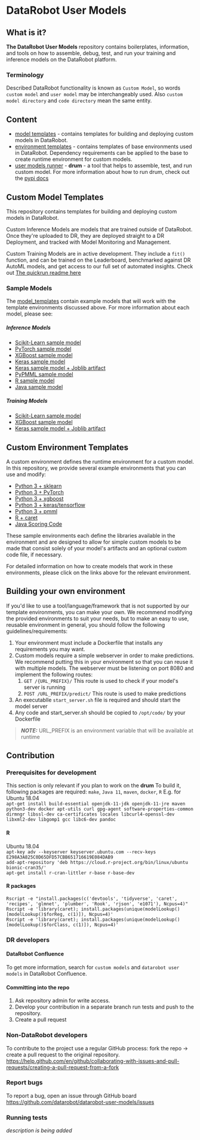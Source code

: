 # DataRobot User Models
## What is it?
**The DataRobot User Models** repository contains boilerplates, information, and tools on how to assemble,
debug, test, and run your training and inference models on the DataRobot platform.

### Terminology
Described DataRobot functionality is known as `Custom Model`, so words `custom model` and `user model` may be interchangeably used.
Also `custom model directory` and `code directory` mean the same entity.


## Content  
- [model templates](model_templates) - contains templates for building and deploying custom models in DataRobot.
- [environment templates](public_dropin_environments) - contains templates of base environments used in DataRobot. Dependency requirements can be applied to the base to create runtime environment for custom models.
- [user models runner](custom_model_runner) - **drum** - a tool that helps to assemble, test, and run custom model. For more information about how to run drum, check out the [pypi docs](https://pypi.org/project/datarobot-drum/)


## Custom Model Templates
This repository contains templates for building and deploying custom models in DataRobot.

Custom Inference Models are models that are trained outside of DataRobot. Once they're uploaded to DR, they are deployed straight to a DR Deployment, and tracked with Model Monitoring and Management.

Custom Training Models are in active development. They include a `fit()` function, and can be trained on the Leaderboard, benchmarked against DR AutoML models, and get access to our full set of automated insights. Check out [The quickrun readme here](QUICKSTART-FOR-TRAINING.md)

### Sample Models
The [model_templates](model_templates) contain example models that will work with the template environments discussed above. For more information about each model,
please see:
##### Inference Models
* [Scikit-Learn sample model](model_templates/inference/python3_sklearn)
* [PyTorch sample model](model_templates/inference/python3_pytorch)
* [XGBoost sample model](model_templates/inference/python3_xgboost)
* [Keras sample model](model_templates/inference/python3_keras)
* [Keras sample model + Joblib artifact](model_templates/inference/python3_keras_joblib)
* [PyPMML sample model](model_templates/inference/python3_pmml)
* [R sample model](model_templates/r_lang)
* [Java sample model](model_templates/java_codegen)

##### Training Models
* [Scikit-Learn sample model](model_templates/training/python3_sklearn)
* [XGBoost sample model](model_templates/training/python3_xgboost)
* [Keras sample model + Joblib artifact](model_templates/training/python3_keras_joblib)


## Custom Environment Templates
A custom environment defines the runtime environment for a custom model.  In this repository, we provide several example environments that you can use and modify:
* [Python 3 + sklearn](public_dropin_environments/python3_sklearn)
* [Python 3 + PyTorch](public_dropin_environments/python3_pytorch)
* [Python 3 + xgboost](public_dropin_environments/python3_xgboost)
* [Python 3 + keras/tensorflow](public_dropin_environments/python3_keras)
* [Python 3 + pmml](public_dropin_environments/python3_pmml)
* [R + caret](public_dropin_environments/r_lang)
* [Java Scoring Code](public_dropin_environments/java_codegen)

These sample environments each define the libraries available in the environment and are designed to allow for simple custom models to be made that consist solely of your model's artifacts and an optional custom code
file, if necessary.

For detailed information on how to create models that work in these environments, please click on the links above for the relevant environment.

## Building your own environment
If you'd like to use a tool/language/framework that is not supported by our template environments, you can make your own. We recommend modifying the provided environments to suit your needs,
but to make an easy to use, reusable environment in general, you should follow the following guidelines/requirements:

1) Your environment must include a Dockerfile that installs any requirements you may want.
1) Custom models require a simple webserver in order to make predictions. We recommend putting this in
your environment so that you can reuse it with multiple models. The webserver must  be listening on port 8080 and implement the following routes:
    1) `GET /{URL_PREFIX}/` This route is used to check if your model's server is running
    1) `POST /URL_PREFIX/predict/` This route is used to make predictions
1) An executablle `start_server.sh` file is required and should start the model server
1) Any code and start_server.sh should be copied to `/opt/code/` by your Dockerfile
> **_NOTE:_** URL_PREFIX is an environment variable that will be available at runtime

## Contribution

### Prerequisites for development
This section is only relevant if you plan to work on the **drum**
To build it, following packages are required:
`make`, `Java 11`, `maven`, `docker`, `R`
E.g. for Ubuntu 18.04  
`apt-get install build-essential openjdk-11-jdk openjdk-11-jre maven python3-dev docker apt-utils curl gpg-agent software-properties-common dirmngr libssl-dev ca-certificates locales libcurl4-openssl-dev libxml2-dev libgomp1 gcc libc6-dev pandoc`

#### R
Ubuntu 18.04  
`apt-key adv --keyserver keyserver.ubuntu.com --recv-keys E298A3A825C0D65DFD57CBB651716619E084DAB9`  
`add-apt-repository 'deb https://cloud.r-project.org/bin/linux/ubuntu bionic-cran35/'`  
`apt-get install r-cran-littler r-base r-base-dev`  
#### R packages
`Rscript -e "install.packages(c('devtools', 'tidyverse', 'caret', 'recipes', 'glmnet', 'plumber', 'Rook', 'rjson', 'e1071'), Ncpus=4)"`  
`Rscript -e 'library(caret); install.packages(unique(modelLookup()[modelLookup()$forReg, c(1)]), Ncpus=4)'`  
`Rscript -e 'library(caret); install.packages(unique(modelLookup()[modelLookup()$forClass, c(1)]), Ncpus=4)'`

### DR developers
#### DataRobot Confluence
To get more information, search for `custom models` and `datarobot user models` in DataRobot Confluence.

#### Committing into the repo
1. Ask repository admin for write access.
2. Develop your contribution in a separate branch run tests and push to the repository.
3. Create a pull request

### Non-DataRobot developers
To contribute to the project use a regular GitHub process: fork the repo -> create a pull request to the original repository.
https://help.github.com/en/github/collaborating-with-issues-and-pull-requests/creating-a-pull-request-from-a-fork 

### Report bugs
To report a bug, open an issue through GitHub board
https://github.com/datarobot/datarobot-user-models/issues

### Running tests
*description is being added*
